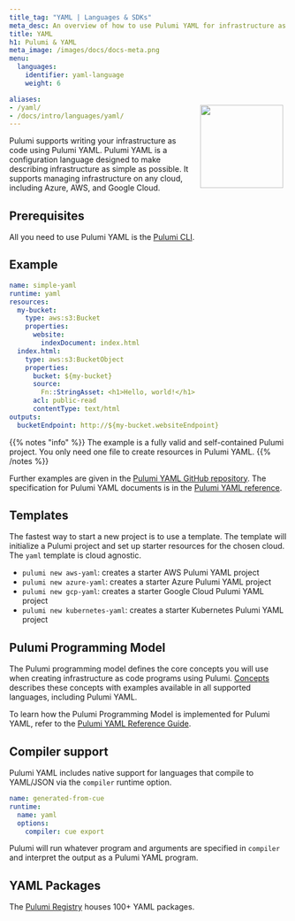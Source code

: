 ```yaml
---
title_tag: "YAML | Languages & SDKs"
meta_desc: An overview of how to use Pulumi YAML for infrastructure as code on any cloud (AWS, Azure, Google Cloud, Kubernetes, etc.).
title: YAML
h1: Pulumi & YAML
meta_image: /images/docs/docs-meta.png
menu:
  languages:
    identifier: yaml-language
    weight: 6

aliases:
- /yaml/
- /docs/intro/languages/yaml/
---
```


<img src="/logos/tech/yaml.svg" align="right" width="150" style="padding:8px; margin-top: -64px">

Pulumi supports writing your infrastructure as code using Pulumi YAML. Pulumi YAML is a
configuration language designed to make describing infrastructure as simple as possible. It supports
managing infrastructure on any cloud, including Azure, AWS, and Google Cloud.

## Prerequisites

All you need to use Pulumi YAML is the [Pulumi CLI](/docs/install/).

## Example

```yaml
name: simple-yaml
runtime: yaml
resources:
  my-bucket:
    type: aws:s3:Bucket
    properties:
      website:
        indexDocument: index.html
  index.html:
    type: aws:s3:BucketObject
    properties:
      bucket: ${my-bucket}
      source:
        Fn::StringAsset: <h1>Hello, world!</h1>
      acl: public-read
      contentType: text/html
outputs:
  bucketEndpoint: http://${my-bucket.websiteEndpoint}
```

{{% notes "info" %}}
The example is a fully valid and self-contained Pulumi project. You only need one file to create resources in Pulumi YAML.
{{% /notes %}}

Further examples are given in the [Pulumi YAML GitHub
repository](https://github.com/pulumi/pulumi-yaml/tree/main/examples). The specification for Pulumi
YAML documents is in the [Pulumi YAML reference](/docs/languages-sdks/yaml/yaml-language-reference/).

## Templates

The fastest way to start a new project is to use a template. The template will initialize a Pulumi
project and set up starter resources for the chosen cloud. The `yaml` template is cloud agnostic.

- `pulumi new aws-yaml`: creates a starter AWS Pulumi YAML project
- `pulumi new azure-yaml`: creates a starter Azure Pulumi YAML project
- `pulumi new gcp-yaml`: creates a starter Google Cloud Pulumi YAML project
- `pulumi new kubernetes-yaml`: creates a starter Kubernetes Pulumi YAML project

## Pulumi Programming Model

The Pulumi programming model defines the core concepts you will use when creating infrastructure as
code programs using Pulumi. [Concepts](/docs/intro/concepts)
describes these concepts with examples available in all supported languages, including Pulumi YAML.

To learn how the Pulumi Programming Model is implemented for Pulumi YAML, refer
to the [Pulumi YAML Reference Guide](/docs/languages-sdks/yaml/yaml-language-reference/).

## Compiler support

Pulumi YAML includes native support for languages that compile to YAML/JSON via
the `compiler` runtime option.

```yaml
name: generated-from-cue
runtime:
  name: yaml
  options:
    compiler: cue export
```

Pulumi will run whatever program and arguments are specified in `compiler` and
interpret the output as a Pulumi YAML program.

## YAML Packages

The [Pulumi Registry](/registry/) houses 100+ YAML packages.

